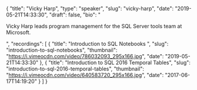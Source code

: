 {
  "title": "Vicky Harp",
  "type": "speaker",
  "slug": "vicky-harp",
  "date": "2019-05-21T14:33:30",
  "draft": false,
  "bio": "<p>Vicky Harp leads program management for the SQL Server tools team at Microsoft.</p>",
  "recordings": [
    {
      "title": "Introduction to SQL Notebooks ",
      "slug": "introduction-to-sql-notebooks",
      "thumbnail": "https://i.vimeocdn.com/video/786032093_295x166.jpg",
      "date": "2019-05-21T14:33:30"
    },
    {
      "title": "Introduction to SQL 2016 Temporal Tables",
      "slug": "introduction-to-sql-2016-temporal-tables",
      "thumbnail": "https://i.vimeocdn.com/video/640583720_295x166.jpg",
      "date": "2017-06-17T14:19:20"
    }
  ]
}